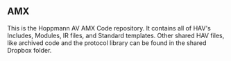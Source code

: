 AMX
-----

This is the Hoppmann AV AMX Code repository.  It contains all of HAV's Includes, Modules, IR files, and Standard templates.  Other shared HAV files, like archived code and the protocol library can be found in the shared Dropbox folder.
